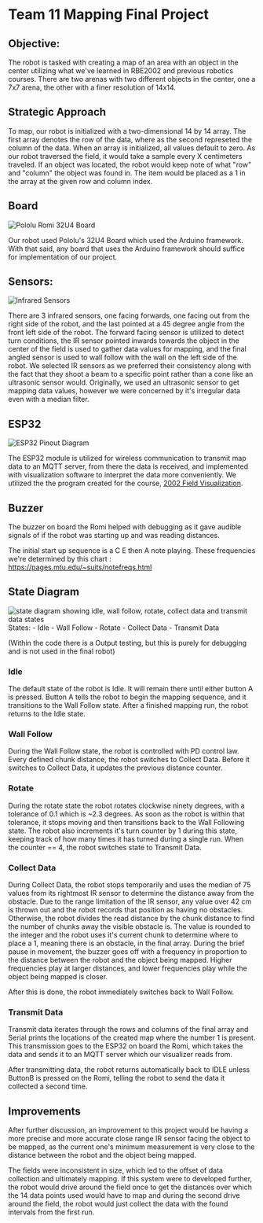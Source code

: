 # Team 11 Mapping Final Project

## Objective: 
The robot is tasked with creating a map of an area with an object in the center utilizing what we've learned in RBE2002 and previous robotics courses. There are two arenas with two different objects in the center, one a 7x7 arena, the other with a finer resolution of 14x14.

## Strategic Approach
To map, our robot is initialized with a two-dimensional 14 by 14 array. The first array denotes the row of the data, where as the second represeted the column of the data. When an array is initialized, all values default to zero. As our robot traversed the field, it would take a sample every X centimeters traveled. If an object was located, the robot would keep note of what "row" and "column" the object was found in. The item would be placed as a 1 in the array at the given row and column index.

## Board
![Pololu Romi 32U4 Board](/romi_32u4.jpg "ESP32 Pinout Diagram")

Our robot used Pololu's 32U4 Board which used the Arduino framework. With that said, any board that uses the Arduino framework should suffice for implementation of our project. 

## Sensors:
![Infrared Sensors](/ir_sensor.jpg "Image of Infrared Sensor")

There are 3 infrared sensors, one facing forwards, one facing out from the right side of the robot, and the last pointed at a 45 degree angle from the front left side of the robot. The forward facing sensor is utilized to detect turn conditions, the IR sensor pointed inwards towards the object in the center of the field is used to gather data values for mapping, and the final angled sensor is used to wall follow with the wall on the left side of the robot. We selected IR sensors as we preferred their consistency along with the fact that they shoot a beam to a specific point rather than a cone like an ultrasonic sensor would. 
Originally, we used an ultrasonic sensor to get mapping data values, however we were concerned by it's irregular data even with a median filter. 

## ESP32
![ESP32 Pinout Diagram](/esp32-devkitC-v4-pinout.png "ESP32 Pinout Diagram")

The ESP32 module is utilized for wireless communication to transmit map data to an MQTT server, from there the data is received, and implemented with visualization software to interpret the data more conveniently. We utilized the the program created for the course, [2002 Field Visualization](https://github.com/savardnm/2002-Field-Visualization). 

## Buzzer

The buzzer on board the Romi helped with debugging as it gave audible signals of if the robot was starting up and was reading distances.

The initial start up sequence is a C E then A note playing. These frequencies we're determined by this chart : https://pages.mtu.edu/~suits/notefreqs.html

## State Diagram
![state diagram showing idle, wall follow, rotate, collect data and transmit data states](/RBE_2002_State_Diagram.drawio.png "Team 11 State Diagram!")
States:
    - Idle
    - Wall Follow
    - Rotate
    - Collect Data
    - Transmit Data
    
(Within the code there is a Output testing, but this is purely for debugging and is not used in the final robot)

### Idle
The default state of the robot is Idle. It will remain there until either button A is pressed. Button A tells the robot to begin the mapping sequence, and it transitions to the Wall Follow state. After a finished mapping run, the robot returns to the Idle state.

### Wall Follow
During the Wall Follow state, the robot is controlled with PD control law. Every defined chunk distance, the robot switches to Collect Data. Before it switches to Collect Data, it updates the previous distance counter. 

### Rotate
During the rotate state the robot rotates clockwise ninety degrees, with a tolerance of 0.1 which is ~2.3 degrees. As soon as the robot is within that tolerance, it stops moving and then transitions back to the Wall Following state. The robot also increments it's turn counter by 1 during this state, keeping track of how many times it has turned during a single run. When the counter == 4, the robot switches state to Transmit Data. 

### Collect Data
During Collect Data, the robot stops temporarily and uses the median of 75 values from its rightmost IR sensor to determine the distance away from the obstacle. Due to the range limitation of the IR sensor, any value over 42 cm is thrown out and the robot records that position as having no obstacles. Otherwise, the robot divides the read distance by the chunk distance to find the number of chunks away the visible obstacle is. The value is rounded to the integer and the robot uses it's current chunk to determine where to place a 1, meaning there is an obstacle, in the final array. During the brief pause in movement, the buzzer goes off with a frequency in proportion to the distance between the robot and the object being mapped. Higher frequencies play at larger distances, and lower frequencies play while the object being mapped is closer.

After this is done, the robot immediately switches back to Wall Follow.

### Transmit Data
Transmit data iterates through the rows and columns of the final array and Serial prints the locations of the created map where the number 1 is present. This transmission goes to the ESP32 on board the Romi, which takes the data and sends it to an MQTT server which our visualizer reads from. 

After transmitting data, the robot returns automatically back to IDLE unless ButtonB is pressed on the Romi, telling the robot to send the data it collected a second time.

## Improvements

After further discussion, an improvement to this project would be having a more precise and more accurate close range IR sensor facing the object to be mapped, as the current one's minimum measurement is very close to the distance between the robot and the object being mapped. 

The fields were inconsistent in size, which led to the offset of data collection and ultimately mapping. If this system were to developed further, the robot would drive around the field once to get the distances over which the 14 data points used would have to map and during the second drive around the field, the robot would just collect the data with the found intervals from the first run. 

